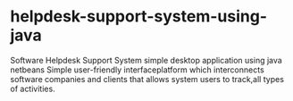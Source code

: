 # helpdesk-support-system-using-java
Software Helpdesk Support System simple desktop application using java netbeans
Simple user-friendly interfaceplatform which interconnects software companies and clients that allows system users to track,all types of activities.

